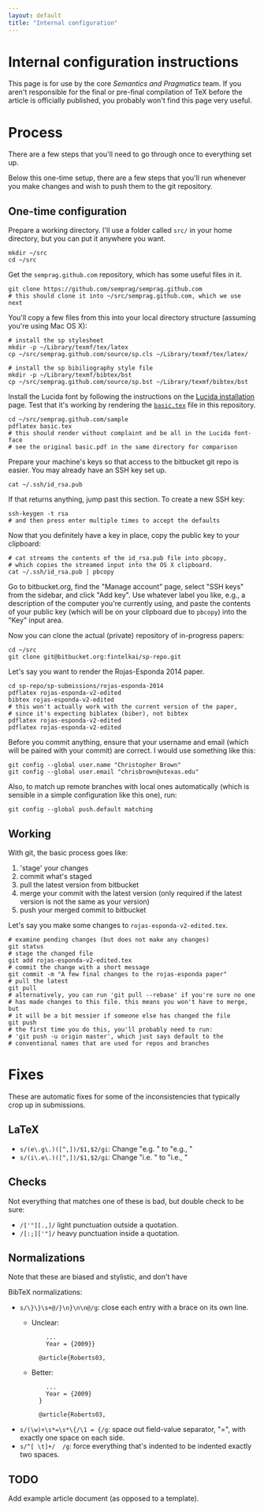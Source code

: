 ```yaml
---
layout: default
title: "Internal configuration"
---
```

# Internal configuration instructions

This page is for use by the core *Semantics and Pragmatics* team.
If you aren't responsible for the final or pre-final compilation of TeX
before the article is officially published, you probably won't find this
page very useful.


# Process

There are a few steps that you'll need to go through once to everything set up.

Below this one-time setup, there are a few steps that you'll run whenever you
make changes and wish to push them to the git repository.

## One-time configuration

Prepare a working directory. I'll use a folder called `src/` in your home
directory, but you can put it anywhere you want.

    mkdir ~/src
    cd ~/src

Get the `semprag.github.com` repository, which has some useful files in it.

    git clone https://github.com/semprag/semprag.github.com
    # this should clone it into ~/src/semprag.github.com, which we use next

You'll copy a few files from this into your local directory structure
(assuming you're using Mac OS X):

    # install the sp stylesheet
    mkdir -p ~/Library/texmf/tex/latex
    cp ~/src/semprag.github.com/source/sp.cls ~/Library/texmf/tex/latex/

    # install the sp bibiliography style file
    mkdir -p ~/Library/texmf/bibtex/bst
    cp ~/src/semprag.github.com/source/sp.bst ~/Library/texmf/bibtex/bst

Install the Lucida font by following the instructions on the
[Lucida installation](/lucida) page. Test that it's working by rendering the
[`basic.tex`](sample/basic.tex) file in this repository.

    cd ~/src/semprag.github.com/sample
    pdflatex basic.tex
    # this should render without complaint and be all in the Lucida font-face
    # see the original basic.pdf in the same directory for comparison

Prepare your machine's keys so that access to the bitbucket git repo is easier.
You may already have an SSH key set up.

    cat ~/.ssh/id_rsa.pub

If that returns anything, jump past this section. To create a new SSH key:

    ssh-keygen -t rsa
    # and then press enter multiple times to accept the defaults

Now that you definitely have a key in place, copy the public key to your
clipboard:

    # cat streams the contents of the id_rsa.pub file into pbcopy,
    # which copies the streamed input into the OS X clipboard.
    cat ~/.ssh/id_rsa.pub | pbcopy

Go to bitbucket.org, find the "Manage account" page, select "SSH keys" from
the sidebar, and click "Add key". Use whatever label you like, e.g., a
description of the computer you're currently using, and paste the contents of
your public key (which will be on your clipboard due to `pbcopy`) into the
"Key" input area.

Now you can clone the actual (private) repository of in-progress papers:

    cd ~/src
    git clone git@bitbucket.org:fintelkai/sp-repo.git

Let's say you want to render the Rojas-Esponda 2014 paper.

    cd sp-repo/sp-submissions/rojas-esponda-2014
    pdflatex rojas-esponda-v2-edited
    bibtex rojas-esponda-v2-edited
    # this won't actually work with the current version of the paper,
    # since it's expecting biblatex (biber), not bibtex
    pdflatex rojas-esponda-v2-edited
    pdflatex rojas-esponda-v2-edited

Before you commit anything, ensure that your username and email (which will
be paired with your commit) are correct. I would use something like this:

    git config --global user.name "Christopher Brown"
    git config --global user.email "chrisbrown@utexas.edu"

Also, to match up remote branches with local ones automatically (which is
sensible in a simple configuration like this one), run:

    git config --global push.default matching

## Working

With git, the basic process goes like:

1. 'stage' your changes
2. commit what's staged
3. pull the latest version from bitbucket
4. merge your commit with the latest version (only required if the latest version is not the same as your version)
5. push your merged commit to bitbucket

Let's say you make some changes to `rojas-esponda-v2-edited.tex`.

    # examine pending changes (but does not make any changes)
    git status
    # stage the changed file
    git add rojas-esponda-v2-edited.tex
    # commit the change with a short message
    git commit -m "A few final changes to the rojas-esponda paper"
    # pull the latest
    git pull
    # alternatively, you can run 'git pull --rebase' if you're sure no one
    # has made changes to this file. this means you won't have to merge, but
    # it will be a bit messier if someone else has changed the file
    git push
    # the first time you do this, you'll probably need to run:
    # 'git push -u origin master', which just says default to the
    # conventional names that are used for repos and branches


# Fixes

These are automatic fixes for some of the inconsistencies that typically crop up in submissions.

## LaTeX

* `s/(e\.g\.)([^,])/$1,$2/gi`: Change "e.g. " to "e.g., "
* `s/(i\.e\.)([^,])/$1,$2/gi`: Change "i.e. " to "i.e., "


## Checks

Not everything that matches one of these is bad, but double check to be sure:

* `/['"][.,]/` light punctuation outside a quotation.
* `/[:;]['"]/` heavy punctuation inside a quotation.


## Normalizations

Note that these are biased and stylistic, and don't have

BibTeX normalizations:

* `s/\}\}\s+@/}\n}\n\n@/g`: close each entry with a brace on its own line.
    + Unclear:

              ...
              Year = {2009}}

            @article{Roberts03,

    + Better:

              ...
              Year = {2009}
            }

            @article{Roberts03,

* `s/(\w)+\s*=\s*\{/\1 = {/g`: space out field-value separator, "=", with exactly one space on each side.
* `s/^[ \t]+/  /g`: force everything that's indented to be indented exactly two spaces.

## TODO

Add example article document (as opposed to a template).
